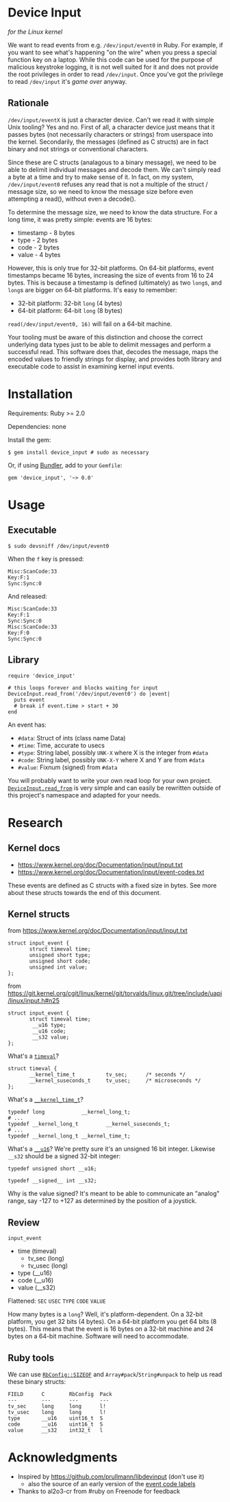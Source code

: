 # Device Input

*for the Linux kernel*

We want to read events from e.g. `/dev/input/event0` in Ruby.  For example,
if you want to see what's happening "on the wire" when you press a special
function key on a laptop.  While this code can be used for the purpose of
malicious keystroke logging, it is not well suited for it and does not provide
the root privileges in order to read `/dev/input`.  Once you've got the
privilege to read `/dev/input` it's *game over* anyway.

## Rationale

`/dev/input/eventX` is just a character device.  Can't we read it with simple
Unix tooling?  Yes and no.  First of all, a character device just means that
it passes bytes (not necessarily characters or strings) from userspace into
the kernel.  Secondarily, the messages (defined as C structs) are in fact
binary and not strings or conventional characters.

Since these are C structs (analagous to a binary message), we need to be able
to delimit individual messages and decode them.  We can't simply read a byte
at a time and try to make sense of it.  In fact, on my system,
`/dev/input/event0` refuses any read that is not a multiple of the struct /
message size, so we need to know the message size before even attempting a
read(), without even a decode().

To determine the message size, we need to know the data structure.  For a
long time, it was pretty simple: events are 16 bytes:

* timestamp - 8 bytes
* type - 2 bytes
* code - 2 bytes
* value - 4 bytes

However, this is only true for 32-bit platforms.  On 64-bit platforms, event
timestamps became 16 bytes, increasing the size of events from 16 to 24 bytes.
This is because a timestamp is defined (ultimately) as two `long`s, and
`long`s are bigger on 64-bit platforms.  It's easy to remember:

* 32-bit platform: 32-bit `long` (4 bytes)
* 64-bit platform: 64-bit `long` (8 bytes)

`read(/dev/input/event0, 16)` will fail on a 64-bit machine.

Your tooling must be aware of this distinction and choose the correct
underlying data types just to be able to delimit messages and perform a
successful read.  This software does that, decodes the message, maps the
encoded values to friendly strings for display, and provides both library and
executable code to assist in examining kernel input events.

# Installation

Requirements: Ruby >= 2.0

Dependencies: none

Install the gem:
```
$ gem install device_input # sudo as necessary
```

Or, if using [Bundler](http://bundler.io/), add to your `Gemfile`:
```
gem 'device_input', '~> 0.0'
```

# Usage

## Executable

```
$ sudo devsniff /dev/input/event0
```

When the `f` key is pressed:
```
Misc:ScanCode:33
Key:F:1
Sync:Sync:0
```

And released:
```
Misc:ScanCode:33
Key:F:1
Sync:Sync:0
Misc:ScanCode:33
Key:F:0
Sync:Sync:0
```

## Library

```
require 'device_input'

# this loops forever and blocks waiting for input
DeviceInput.read_from('/dev/input/event0') do |event|
  puts event
  # break if event.time > start + 30
end
```

An event has:

* `#data`: Struct of ints (class name Data)
* `#time`: Time, accurate to usecs
* `#type`: String label, possibly `UNK-X` where X is the integer from `#data`
* `#code`: String label, possibly `UNK-X-Y` where X and Y are from `#data`
* `#value`: Fixnum (signed) from `#data`

You will probably want to write your own read loop for your own project.
[`DeviceInput.read_from`](lib/device_input.rb#L111) is very simple and can
easily be rewritten outside of this project's namespace and adapted for your
needs.

# Research

## Kernel docs

* https://www.kernel.org/doc/Documentation/input/input.txt
* https://www.kernel.org/doc/Documentation/input/event-codes.txt

These events are defined as C structs with a fixed size in bytes.  See more
about these structs towards the end of this document.

## Kernel structs

from https://www.kernel.org/doc/Documentation/input/input.txt
```
struct input_event {
       struct timeval time;
       unsigned short type;
       unsigned short code;
       unsigned int value;
};
```

from
https://git.kernel.org/cgit/linux/kernel/git/torvalds/linux.git/tree/include/uapi/linux/input.h#n25
```
struct input_event {
       struct timeval time;
        __u16 type;
        __u16 code;
        __s32 value;
};
```

What's a [`timeval`](https://git.kernel.org/cgit/linux/kernel/git/torvalds/linux.git/tree/include/uapi/linux/time.h#n15)?
```
struct timeval {
       __kernel_time_t          tv_sec;      /* seconds */
       __kernel_suseconds_t     tv_usec;     /* microseconds */
};
```

What's a [`__kernel_time_t`](https://git.kernel.org/cgit/linux/kernel/git/torvalds/linux.git/tree/include/uapi/asm-generic/posix_types.h#n88)?
```
typedef long            __kernel_long_t;
# ...
typedef __kernel_long_t         __kernel_suseconds_t;
# ...
typedef __kernel_long_t __kernel_time_t;
```

What's a [`__u16`](https://git.kernel.org/cgit/linux/kernel/git/torvalds/linux.git/tree/include/uapi/asm-generic/int-l64.h#n23)?
We're pretty sure it's an unsigned 16 bit integer.  Likewise `__s32` should
be a signed 32-bit integer:
```
typedef unsigned short __u16;

typedef __signed__ int __s32;
```

Why is the value signed?  It's meant to be able to communicate an "analog"
range, say -127 to +127 as determined by the position of a joystick.

## Review

`input_event`

* time (timeval)
  - tv_sec (long)
  - tv_usec (long)
* type (__u16)
* code (__u16)
* value (__s32)

Flattened: `SEC` `USEC` `TYPE` `CODE` `VALUE`

How many bytes is a `long`?  Well, it's platform-dependent.  On a 32-bit
platform, you get 32 bits (4 bytes).  On a 64-bit platform you get 64 bits
(8 bytes).  This means that the event is 16 bytes on a 32-bit machine and
24 bytes on a 64-bit machine.  Software will need to accommodate.

## Ruby tools

We can use
[`RbConfig::SIZEOF`](http://idiosyncratic-ruby.com/42-ruby-config.html#rbconfigsizeof)
and `Array#pack`/`String#unpack` to help us read these binary structs:
```
FIELD      C        RbConfig  Pack
---        ---      ---       ---
tv_sec     long     long      l!
tv_usec    long     long      l!
type       __u16    uint16_t  S
code       __u16    uint16_t  S
value      __s32    int32_t   l
```

# Acknowledgments

* Inspired by https://github.com/prullmann/libdevinput (don't use it)
  - also the source of an early version of the
    [event code labels](lib/device_input/codes.rb)
* Thanks to al2o3-cr from #ruby on Freenode for feedback
